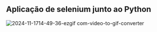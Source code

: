 ## Aplicação de selenium junto ao Python
![2024-11-1714-49-36-ezgif com-video-to-gif-converter](https://github.com/user-attachments/assets/d21e7e5d-55cc-4dae-b97e-33148ca99300)
